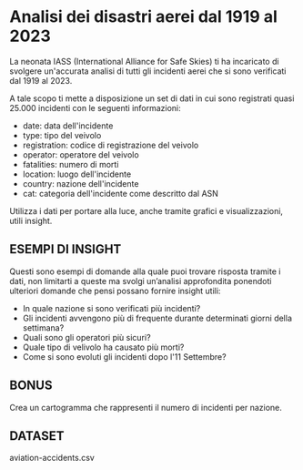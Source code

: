 # Analisi dei disastri aerei dal 1919 al 2023

La neonata IASS (International Alliance for Safe Skies) ti ha incaricato di svolgere un'accurata analisi di tutti gli incidenti aerei che si sono verificati dal 1919 al 2023.

A tale scopo ti mette a disposizione un set di dati in cui sono registrati quasi 25.000 incidenti con le seguenti informazioni:

- date: data dell'incidente
- type: tipo del veivolo
- registration: codice di registrazione del veivolo
- operator: operatore del veivolo
- fatalities: numero di morti
- location: luogo dell'incidente
- country: nazione dell'incidente
- cat: categoria dell'incidente come descritto dal ASN

Utilizza i dati per portare alla luce, anche tramite grafici e visualizzazioni, utili insight.

## ESEMPI DI INSIGHT

Questi sono esempi di domande alla quale puoi trovare risposta tramite i dati, non limitarti a queste ma svolgi un’analisi approfondita ponendoti ulteriori domande che pensi possano fornire insight utili:

- In quale nazione si sono verificati più incidenti?
- Gli incidenti avvengono più di frequente durante determinati giorni della settimana?
- Quali sono gli operatori più sicuri?
- Quale tipo di velivolo ha causato più morti?
- Come si sono evoluti gli incidenti dopo l'11 Settembre?

## BONUS

Crea un cartogramma che rappresenti il numero di incidenti per nazione.

## DATASET

aviation-accidents.csv